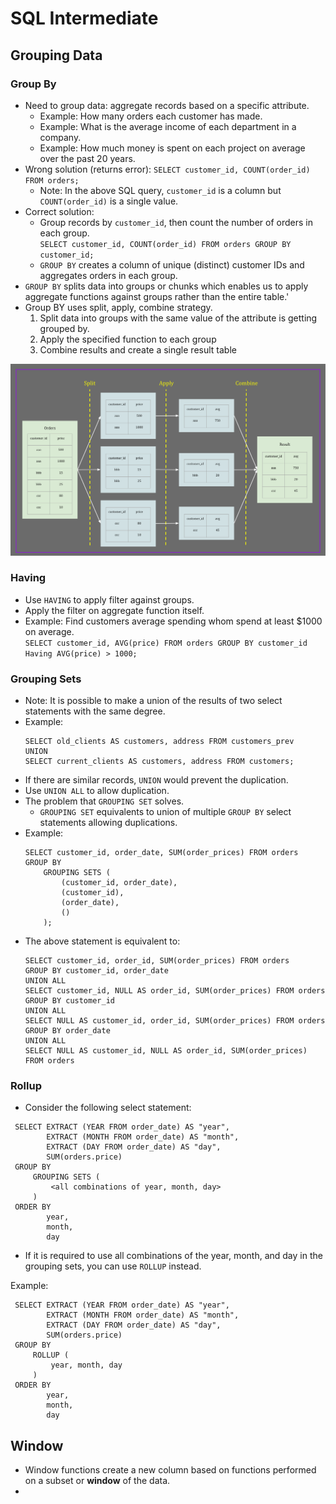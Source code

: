 # SQL Intermediate

<a id="grouping-data"></a>
## Grouping Data

<a id="group-by"></a>
### Group By

- Need to group data: aggregate records based on a specific attribute.
  - Example: How many orders each customer has made.
  - Example: What is the average income of each department in a company.
  - Example: How much money is spent on each project on average over the past 20 years.
- Wrong solution (returns error):
  `SELECT customer_id, COUNT(order_id) FROM orders;`
  - Note: In the above SQL query, `customer_id` is a column but `COUNT(order_id)` is a single value.
- Correct solution:
  - Group records by `customer_id`, then count the number of orders in each group.  
  `SELECT customer_id, COUNT(order_id) FROM orders GROUP BY customer_id;`
  - `GROUP BY` creates a column of unique (distinct) customer IDs and aggregates orders in each group.
- `GROUP BY` splits data into groups or chunks which enables us to apply aggregate functions against groups rather than the entire table.'
- Group BY uses split, apply, combine strategy.
  1. Split data into groups with the same value of the attribute is getting grouped by.
  2. Apply the specified function to each group
  3. Combine results and create a single result table

<img alt="sq-group-by-strategy-01.svg" src="images/sq-group-by-strategy-01.svg" width=800>

<a id="having"></a>
### Having

- Use `HAVING` to apply filter against groups.
- Apply the filter on aggregate function itself.
- Example: Find customers average spending whom spend at least $1000 on average.  
  `SELECT customer_id, AVG(price) FROM orders GROUP BY customer_id Having AVG(price) > 1000;`

<a id="grouping-sets"></a>
### Grouping Sets

- Note: It is possible to make a union of the results of two select statements with the same degree.
- Example: 
    ```
  SELECT old_clients AS customers, address FROM customers_prev
  UNION
  SELECT current_clients AS customers, address FROM customers;
    ```
- If there are similar records, `UNION` would prevent the duplication.
- Use `UNION ALL` to allow duplication.
- The problem that `GROUPING SET` solves.
  - `GROUPING SET` equivalents to union of multiple `GROUP BY` select statements allowing duplications.
- Example: 
  ```
  SELECT customer_id, order_date, SUM(order_prices) FROM orders 
  GROUP BY 
      GROUPING SETS (
          (customer_id, order_date),
          (customer_id),
          (order_date),
          ()
      );
  ```
- The above statement is equivalent to:
  ```
  SELECT customer_id, order_id, SUM(order_prices) FROM orders
  GROUP BY customer_id, order_date
  UNION ALL
  SELECT customer_id, NULL AS order_id, SUM(order_prices) FROM orders
  GROUP BY customer_id
  UNION ALL
  SELECT NULL AS customer_id, order_id, SUM(order_prices) FROM orders
  GROUP BY order_date
  UNION ALL
  SELECT NULL AS customer_id, NULL AS order_id, SUM(order_prices) FROM orders
  ```
  
<a id="rollup"></a>
### Rollup
- Consider the following select statement:  
 ```
  SELECT EXTRACT (YEAR FROM order_date) AS "year", 
         EXTRACT (MONTH FROM order_date) AS "month",
         EXTRACT (DAY FROM order_date) AS "day",
         SUM(orders.price)
  GROUP BY 
      GROUPING SETS (
          <all combinations of year, month, day>
      )
  ORDER BY
         year, 
         month,
         day
 ```
- If it is required to use all combinations of the year, month, and day in  the grouping sets, you can use `ROLLUP` instead.

Example:
 ```
  SELECT EXTRACT (YEAR FROM order_date) AS "year", 
         EXTRACT (MONTH FROM order_date) AS "month",
         EXTRACT (DAY FROM order_date) AS "day",
         SUM(orders.price)
  GROUP BY 
      ROLLUP (
          year, month, day
      )
  ORDER BY
         year, 
         month,
         day
 ```

## Window

- Window functions create a new column based on functions performed on a subset or **window** of the data.
- 
